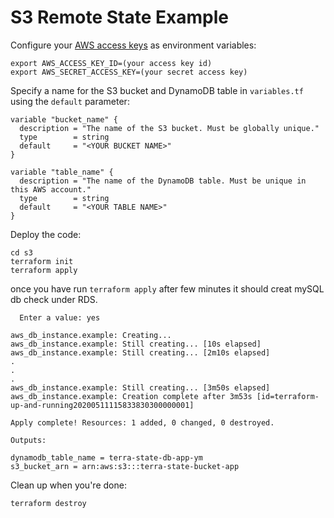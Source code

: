 # S3 Remote State Example

Configure your [AWS access 
keys](http://docs.aws.amazon.com/general/latest/gr/aws-sec-cred-types.html#access-keys-and-secret-access-keys) as 
environment variables:

```
export AWS_ACCESS_KEY_ID=(your access key id)
export AWS_SECRET_ACCESS_KEY=(your secret access key)
```

Specify a name for the S3 bucket and DynamoDB table in `variables.tf` using the `default` parameter:

```hcl
variable "bucket_name" {
  description = "The name of the S3 bucket. Must be globally unique."
  type        = string
  default     = "<YOUR BUCKET NAME>"
}

variable "table_name" {
  description = "The name of the DynamoDB table. Must be unique in this AWS account."
  type        = string
  default     = "<YOUR TABLE NAME>"
}
```

Deploy the code:

```
cd s3
terraform init
terraform apply
```

once you have run ``terraform apply`` after few minutes it should creat mySQL db
check under RDS.
```
  Enter a value: yes

aws_db_instance.example: Creating...
aws_db_instance.example: Still creating... [10s elapsed]
aws_db_instance.example: Still creating... [2m10s elapsed]
.
.
.
aws_db_instance.example: Still creating... [3m50s elapsed]
aws_db_instance.example: Creation complete after 3m53s [id=terraform-up-and-running20200511115833830300000001]

Apply complete! Resources: 1 added, 0 changed, 0 destroyed.

Outputs:

dynamodb_table_name = terra-state-db-app-ym
s3_bucket_arn = arn:aws:s3:::terra-state-bucket-app
```


Clean up when you're done:

```
terraform destroy
```